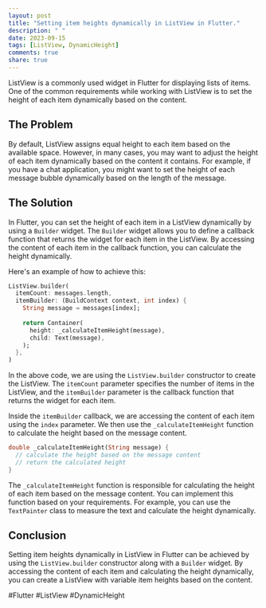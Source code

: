 ```yaml
---
layout: post
title: "Setting item heights dynamically in ListView in Flutter."
description: " "
date: 2023-09-15
tags: [ListView, DynamicHeight]
comments: true
share: true
---
```


ListView is a commonly used widget in Flutter for displaying lists of items. One of the common requirements while working with ListView is to set the height of each item dynamically based on the content.

## The Problem

By default, ListView assigns equal height to each item based on the available space. However, in many cases, you may want to adjust the height of each item dynamically based on the content it contains. For example, if you have a chat application, you might want to set the height of each message bubble dynamically based on the length of the message.

## The Solution

In Flutter, you can set the height of each item in a ListView dynamically by using a `Builder` widget. The `Builder` widget allows you to define a callback function that returns the widget for each item in the ListView. By accessing the content of each item in the callback function, you can calculate the height dynamically.

Here's an example of how to achieve this:

```dart
ListView.builder(
  itemCount: messages.length,
  itemBuilder: (BuildContext context, int index) {
    String message = messages[index];
    
    return Container(
      height: _calculateItemHeight(message),
      child: Text(message),
    );
  },
)
```

In the above code, we are using the `ListView.builder` constructor to create the ListView. The `itemCount` parameter specifies the number of items in the ListView, and the `itemBuilder` parameter is the callback function that returns the widget for each item.

Inside the `itemBuilder` callback, we are accessing the content of each item using the `index` parameter. We then use the `_calculateItemHeight` function to calculate the height based on the message content.

```dart
double _calculateItemHeight(String message) {
  // calculate the height based on the message content
  // return the calculated height
}
```

The `_calculateItemHeight` function is responsible for calculating the height of each item based on the message content. You can implement this function based on your requirements. For example, you can use the `TextPainter` class to measure the text and calculate the height dynamically.

## Conclusion

Setting item heights dynamically in ListView in Flutter can be achieved by using the `ListView.builder` constructor along with a `Builder` widget. By accessing the content of each item and calculating the height dynamically, you can create a ListView with variable item heights based on the content.

#Flutter #ListView #DynamicHeight